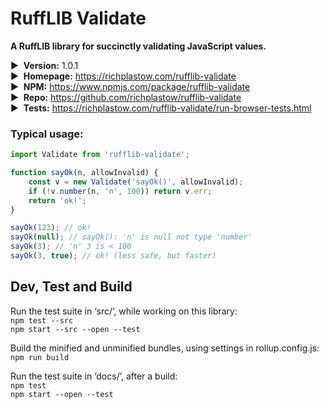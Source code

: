 # RuffLIB Validate

__A RuffLIB library for succinctly validating JavaScript values.__

▶&nbsp; __Version:__ 1.0.1  
▶&nbsp; __Homepage:__ <https://richplastow.com/rufflib-validate>  
▶&nbsp; __NPM:__ <https://www.npmjs.com/package/rufflib-validate>  
▶&nbsp; __Repo:__ <https://github.com/richplastow/rufflib-validate>  
▶&nbsp; __Tests:__ <https://richplastow.com/rufflib-validate/run-browser-tests.html>  


### Typical usage:

```js
import Validate from 'rufflib-validate';

function sayOk(n, allowInvalid) {
    const v = new Validate('sayOk()', allowInvalid);
    if (!v.number(n, 'n', 100)) return v.err;
    return 'ok!';
}

sayOk(123); // ok!
sayOk(null); // sayOk(): 'n' is null not type 'number'
sayOk(3); // 'n' 3 is < 100
sayOk(3, true); // ok! (less safe, but faster)
```


## Dev, Test and Build

Run the test suite in ‘src/’, while working on this library:  
`npm test --src`  
`npm start --src --open --test`  

Build the minified and unminified bundles, using settings in rollup.config.js:  
`npm run build`

Run the test suite in ‘docs/’, after a build:  
`npm test`  
`npm start --open --test`  
